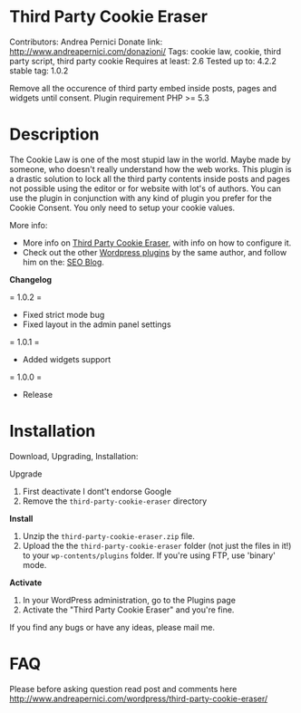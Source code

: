 # Third Party Cookie Eraser 
Contributors: Andrea Pernici
Donate link: http://www.andreapernici.com/donazioni/
Tags: cookie law, cookie, third party script, third party cookie
Requires at least: 2.6
Tested up to: 4.2.2
stable tag: 1.0.2

Remove all the occurence of third party embed inside posts, pages and widgets until consent. Plugin requirement PHP >= 5.3

# Description 

The Cookie Law is one of the most stupid law in the world. Maybe made by someone, who doesn't really understand how the web works. 
This plugin is a drastic solution to lock all the third party contents inside posts and pages not possible using the editor or for website with lot's of authors.
You can use the plugin in conjunction with any kind of plugin you prefer for the Cookie Consent. You only need to setup your cookie values.

More info:

* More info on [Third Party Cookie Eraser](http://www.andreapernici.com/wordpress/third-party-cookie-eraser/), with info on how to configure it.
* Check out the other [Wordpress plugins](http://www.andreapernici.com/wordpress/) by the same author, and follow him on the: [SEO Blog](http://seoblog.giorgiotave.it/).

**Changelog**

= 1.0.2 =
* Fixed strict mode bug
* Fixed layout in the admin panel settings

= 1.0.1 =
* Added widgets support


= 1.0.0 =
* Release

# Installation 

Download, Upgrading, Installation:

Upgrade

1. First deactivate I dont't endorse Google
1. Remove the `third-party-cookie-eraser` directory

**Install**

1. Unzip the `third-party-cookie-eraser.zip` file. 
1. Upload the the `third-party-cookie-eraser` folder (not just the files in it!) to your `wp-contents/plugins` folder. If you're using FTP, use 'binary' mode.

**Activate**

1. In your WordPress administration, go to the Plugins page
1. Activate the "Third Party Cookie Eraser" and you're fine.

If you find any bugs or have any ideas, please mail me.

# FAQ

Please before asking question read post and comments here http://www.andreapernici.com/wordpress/third-party-cookie-eraser/